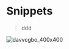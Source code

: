 # Snippets
> ddd

![davvcgbo_400x400](https://user-images.githubusercontent.com/44364599/47560928-76cc0e00-d922-11e8-81d3-7038d1f0ed55.jpg)
